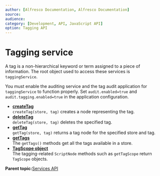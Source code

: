 ```yaml
---
author: [Alfresco Documentation, Alfresco Documentation]
source: 
audience: 
category: [Development, API, JavaScript API]
option: Tagging API
---
```


# Tagging service

A tag is a non-hierarchical keyword or term assigned to a piece of information. The root object used to access these services is `taggingService`.

You must enable the auditing service and the tag audit application for `taggingService` to function properly. Set `audit.enabled=true` and `audit.tagging.enabled=true` in the application configuration.

-   **[createTag](../references/API-JS-TaggingService-createTag.md)**  
`createTag(store, tag)` creates a node representing the tag.
-   **[deleteTag](../references/API-JS-TaggingService-deleteTag.md)**  
`deleteTag(store, tag)` deletes the specified tag.
-   **[getTag](../references/API-JS-TaggingService-getTag.md)**  
`getTag(store, tag)` returns a tag node for the specified store and tag.
-   **[getTags](../references/API-JS-TaggingService-getTags.md)**  
The `getTags()` methods get all the tags available in a store.
-   **[TagScope object](../references/API-JS-TaggingService-tagScope.md)**  
The tagging-related `ScriptNode` methods such as `getTagScope` return `TagScope` objects.

**Parent topic:**[Services API](../references/API-JS-Services.md)

